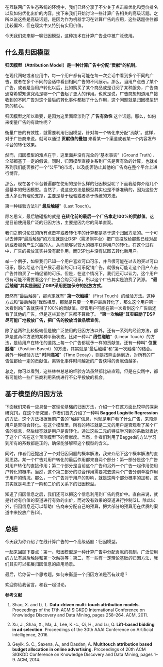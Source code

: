 在互联网广告生态系统的环境中，我们已经分享了不少关于点击率优化和竞价排名以及如何优化出价的内容。接下来我们开始讨论一些计算广告相关的高级话题。之所以说这些是高级话题，是因为作为机器学习在计算广告的应用，这些话题往往都比较偏冷，但在现实中又特别有实用价值。

今天我们先来聊一聊归因模型，这种技术在计算广告业中被广泛使用。

## 什么是归因模型

**归因模型（Attribution Model）是一种计算广告中分配“贡献”的机制**。

在现代网站或者应用中，每一个用户都有可能在每一次会话中看到多个不同的广告，或者在多个不同的会话中看到相同广告的不同展示。那么，当用户点击了某个广告，或者是当用户转化以后，比如购买了某个商品或是订阅了某种服务，广告商通常希望知道究竟是哪一个广告起了更大的作用。也就是说，广告商想知道用户接收到的不同广告对这个最后的转化事件都起了什么作用，这个问题就是归因模型研究的核心。

归因模型之所以重要，是因为这里面牵涉到了 **广告有效性** 这个话题。那么，如何来衡量广告的有效性呢？

衡量广告的有效性，就需要利用归因模型，针对每一个转化来分配“贡献”。这样，对于广告商来说，就可以通过 **贡献值的叠加** 来看某一个渠道或者某一个内容发布平台的转化效果。

然而，归因模型的难点在于，这里面并没有完全的“基本事实”（Ground Truth），全部都基于一定的假设。同时，归因模型直接关系到广告是否有效的计算，也就关系到我们能否推行一个“公平”的市场，以及能否防止其他的广告商在整个平台上进行博弈。

那么，现在各个平台普遍都在使用的是什么样的归因模型呢？下面我给你介绍几个最基本的归因模型。当然了，说这些方法是模型其实也是不够准确的，因为这些方法大多没有理论支撑，主要是基于经验或者基于传统的方法。

第一种经验方法叫“ **最后触碰**”（Last Touch）。

顾名思义，最后触碰指的就是 **在转化前的最后一个广告拿走100%的贡献值**。这是目前使用最广泛的归因方法，主要是因为它的简单直观。

我们之前讨论过的所有点击率或者转化率的计算都是基于这个归因方法的。一个可以去博弈“最后触碰”的方法就是让DSP（需求侧平台）把广告投放给那些已经对品牌或者服务产生兴趣的人，从而能够以较大的概率获得用户的转化。在这个过程中，广告的投放其实并没有起作用，而DSP也并没有试图去转化新用户。

举一个例子，如果我们已知一个用户喜欢可口可乐，并且很可能在过去购买过可口可乐，那么给这个用户展示最新的可口可乐促销广告，就很有可能让这个用户点击广告并购买了一箱促销的可乐。但是，在这个情况下，我们还可以认为，这个用户很有可能不需要看这个广告也会购买可乐，所以这个广告其实是浪费了资源。 **“最后触碰”其实是鼓励了DSP采用更加保守的投放方式**。

既然有“最后触碰”，那肯定就有“ **第一次触碰**”（First Touch）的经验方法。这种方式和“最后触碰”截然相反，那就是只要一个用户最后转化了，那么这个用户第一次看到的广告就获得了100%的贡献值。尽管用户可能在第一次看到这个广告后还看了其他的广告，但是这些其他广告都不算数了。 **“第一次触碰”其实鼓励了DSP尽可能广地投放广告，把广告的投放当做品牌宣传**。

除了这两种比较极端但是被广泛使用的归因方法以外，还有一系列的经验方法，都算是这两种方法的某种平衡状态。比如一种叫“ **线性碰触**”（Linear Touch）的方法，是给用户在转化的道路上每一个广告都赋予一样的贡献值。还有一种叫“ **位置触碰**”（Position Based）的方法，其实就是“最后触碰”和“第一次触碰”的结合。另外一种经验方法“ **时间递减**”（Time Decay），则是按照由远到近，对所有的广告位都给一定的贡献值。离转化事件时间越近的广告获得的贡献值越多。

总之，你可以看到，这些林林总总的经验方法虽然都比较直观，但是在实践中，都有可能给一些广告商利用系统进行不公平投放的机会。

## 基于模型的归因方法

下面我们来看一些具备一定理论基础的归因方法，介绍一个在这方面比较早的探索研究\[1\]。在这个研究里，作者们首先介绍了一种叫 **Bagged Logistic Regression** 的方法，这个方法根据当前广告的“触碰”信息，也就是用户看了什么广告，来预测用户是否将会转化。在这个模型里，所有的特征就是二元的用户是否观看了某个广告的信息，然后标签就是用户是否转化。通过这些二元的特征学习到的系数就表达了这个广告在这个预测模型下的贡献度。当然，作者们利用了Bagged的方法学习到所有的系数都是正的，确保能够解释这个模型的含义。

同时，作者们还提出了一个对归因问题的概率解法，我来介绍下这个概率解法的直观思路。某一个广告对用户转化的最后作用都来自两个部分：第一部分是这个广告对用户转化的直接作用；第二个部分是当前这个广告和另外一个广告一起作用使用户转化的概率。当然，这个第二部分的联合作用需要减去这两个广告分别单独作用于用户的情况。那么，一个广告对于用户的影响，就是这两个部分概率的加和，这其实就是考虑了一阶和二阶的关系下的归因模型。

知道了归因信息之后，我们还可以把这个信息利用到广告的竞价中。直白来说，就是针对有价值的渠道进行有效的出价，而对没有效果的渠道进行控制\[2\]。除此以外，归因信息还可以帮助广告商来分配自己的预算，把大部分的预算用在优质的渠道中来投放广告\[3\]。

## 总结

今天我为你介绍了在线计算广告的一个高级话题：归因模型。

一起来回顾下要点：第一，归因模型是一种计算广告中分配贡献的机制，广泛使用的方法有最后触碰和第一次触碰等；第二，有一些有一定理论基础的归因方法，我们其实可以拓展归因信息的应用场景。

最后，给你留一个思考题，如何来衡量一个归因方法是否有效呢？

欢迎你给我留言，和我一起讨论。

**参考文献**

1. Shao, X. and Li, L. **Data-driven multi-touch attribution models**. Proceedings of the 17th ACM SIGKDD International Conference on Knowledge Discovery and Data Mining, pages 258–264. ACM, 2011.

2. Xu, J., Shao, X., Ma, J., Lee, K.-c., Qi, H., and Lu, Q. **Lift-based bidding in ad selection**. Proceedings of the 30th AAAI Conference on Artificial Intelligence, 2016.

3. Geyik, S. C., Saxena, A., and Dasdan, A. **Multitouch attribution based budget allocation in online advertising**. Proceedings of 20th ACM SIGKDD Conference on Knowledge Discovery and Data Mining, pages 1–9. ACM, 2014.